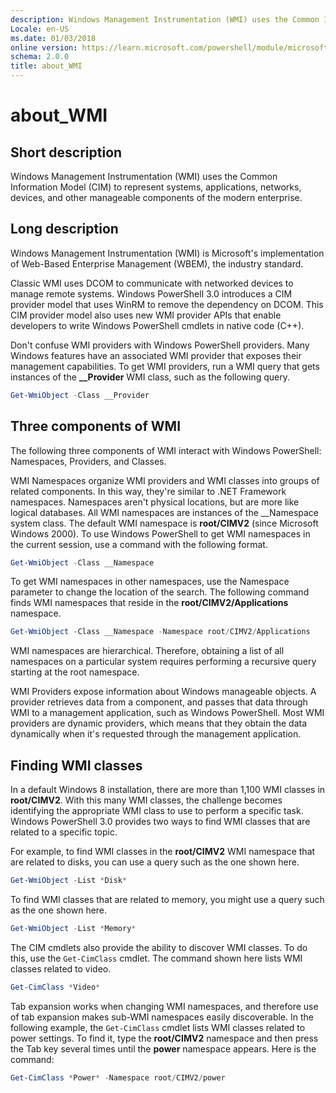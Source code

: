 ```yaml
---
description: Windows Management Instrumentation (WMI) uses the Common Information Model (CIM) to represent systems, applications, networks, devices, and other manageable components of the modern enterprise.
Locale: en-US
ms.date: 01/03/2018
online version: https://learn.microsoft.com/powershell/module/microsoft.powershell.core/about/about_wmi?view=powershell-5.1&WT.mc_id=ps-gethelp
schema: 2.0.0
title: about_WMI
---
```


# about_WMI

## Short description

Windows Management Instrumentation (WMI) uses the Common Information Model
(CIM) to represent systems, applications, networks, devices, and other
manageable components of the modern enterprise.

## Long description

Windows Management Instrumentation (WMI) is Microsoft's implementation of
Web-Based Enterprise Management (WBEM), the industry standard.

Classic WMI uses DCOM to communicate with networked devices to manage remote
systems. Windows PowerShell 3.0 introduces a CIM provider model that uses WinRM
to remove the dependency on DCOM. This CIM provider model also uses new WMI
provider APIs that enable developers to write Windows PowerShell cmdlets in
native code (C++).

Don't confuse WMI providers with Windows PowerShell providers. Many Windows
features have an associated WMI provider that exposes their management
capabilities. To get WMI providers, run a WMI query that gets instances of the
**__Provider** WMI class, such as the following query.

```powershell
Get-WmiObject -Class __Provider
```

## Three components of WMI

The following three components of WMI interact with Windows PowerShell:
Namespaces, Providers, and Classes.

WMI Namespaces organize WMI providers and WMI classes into groups of related
components. In this way, they're similar to .NET Framework namespaces.
Namespaces aren't physical locations, but are more like logical databases. All
WMI namespaces are instances of the __Namespace system class. The default WMI
namespace is **root/CIMV2** (since Microsoft Windows 2000). To use Windows
PowerShell to get WMI namespaces in the current session, use a command with the
following format.

```powershell
Get-WmiObject -Class __Namespace
```

To get WMI namespaces in other namespaces, use the Namespace parameter to
change the location of the search. The following command finds WMI namespaces
that reside in the **root/CIMV2/Applications** namespace.

```powershell
Get-WmiObject -Class __Namespace -Namespace root/CIMV2/Applications
```

WMI namespaces are hierarchical. Therefore, obtaining a list of all namespaces
on a particular system requires performing a recursive query starting at the
root namespace.

WMI Providers expose information about Windows manageable objects. A provider
retrieves data from a component, and passes that data through WMI to a
management application, such as Windows PowerShell. Most WMI providers are
dynamic providers, which means that they obtain the data dynamically when it's
requested through the management application.

## Finding WMI classes

In a default Windows 8 installation, there are more than 1,100 WMI classes in
**root/CIMV2**. With this many WMI classes, the challenge becomes identifying
the appropriate WMI class to use to perform a specific task. Windows PowerShell
3.0 provides two ways to find WMI classes that are related to a specific topic.

For example, to find WMI classes in the **root/CIMV2** WMI namespace that are
related to disks, you can use a query such as the one shown here.

```powershell
Get-WmiObject -List *Disk*
```

To find WMI classes that are related to memory, you might use a query such as
the one shown here.

```powershell
Get-WmiObject -List *Memory*
```

The CIM cmdlets also provide the ability to discover WMI classes. To do this,
use the `Get-CimClass` cmdlet. The command shown here lists WMI classes related
to video.

```powershell
Get-CimClass *Video*
```

Tab expansion works when changing WMI namespaces, and therefore use of tab
expansion makes sub-WMI namespaces easily discoverable. In the following
example, the `Get-CimClass` cmdlet lists WMI classes related to power settings.
To find it, type the **root/CIMV2** namespace and then press the Tab key
several times until the **power** namespace appears. Here is the command:

```powershell
Get-CimClass *Power* -Namespace root/CIMV2/power
```
